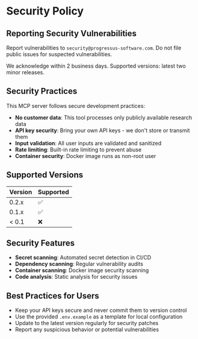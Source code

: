 # Security Policy

## Reporting Security Vulnerabilities

Report vulnerabilities to `security@progressus-software.com`. Do not file public issues for suspected vulnerabilities.

We acknowledge within 2 business days. Supported versions: latest two minor releases.

## Security Practices

This MCP server follows secure development practices:

- **No customer data**: This tool processes only publicly available research data
- **API key security**: Bring your own API keys - we don't store or transmit them
- **Input validation**: All user inputs are validated and sanitized
- **Rate limiting**: Built-in rate limiting to prevent abuse
- **Container security**: Docker image runs as non-root user

## Supported Versions

| Version | Supported          |
| ------- | ------------------ |
| 0.2.x   | :white_check_mark: |
| 0.1.x   | :white_check_mark: |
| < 0.1   | :x:                |

## Security Features

- **Secret scanning**: Automated secret detection in CI/CD
- **Dependency scanning**: Regular vulnerability audits
- **Container scanning**: Docker image security scanning
- **Code analysis**: Static analysis for security issues

## Best Practices for Users

- Keep your API keys secure and never commit them to version control
- Use the provided `.env.example` as a template for local configuration
- Update to the latest version regularly for security patches
- Report any suspicious behavior or potential vulnerabilities